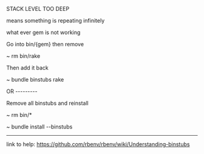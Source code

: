 STACK LEVEL TOO DEEP

means something is repeating infinitely

what ever gem is not working

Go into bin/{gem} then remove

~ rm bin/rake

Then add it back

~ bundle binstubs rake


OR ---------


Remove all binstubs and reinstall

~ rm bin/*

~ bundle install --binstubs

________________________________________________________

link to help: https://github.com/rbenv/rbenv/wiki/Understanding-binstubs
